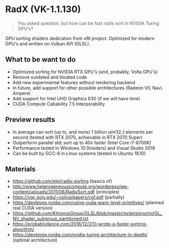 # RadX (VK-1.1.130)

> You asked question, but how can be fast radix sort in NVIDIA Turing GPU's?

GPU sorting shaders dedication from vRt project. Optimized for modern GPU's and written on Vulkan API (GLSL).

## What to be want to do

- Optimized sorting for NVIDIA RTX GPU's (and, probably, Volta GPU's)
- Remove outdated and bloated code
- Add new experimental features without rendering backend
- In future, add support for other possible architectures (Radeon VII, Navi, Ampere)
- Add support for Intel UHD Graphics 630 (if we will have time)
- CUDA Compute Cabability 7.5 Interporability

## Preview results

- In average can sort (up to, and more) 1 billion uint32_t elements per second (tested with RTX 2070, achievable in RTX 2070 Super)
- Outperform parallel std::sort up to 40x faster (Intel Core i7-8700K)
- Performance tested in Windows 10 (Insiders) and Visual Studio 2019 
- Can be built by GCC-8 in Linux systems (tested in Ubuntu 18.10)

## Materials 

- https://github.com/eloj/radix-sorting (basics of)
- http://www.heterogeneouscompute.org/wordpress/wp-content/uploads/2011/06/RadixSort.pdf (principles)
- https://vgc.poly.edu/~csilva/papers/cgf.pdf (partially)
- https://devblogs.nvidia.com/using-cuda-warp-level-primitives/ (planned real CUDA version)
- https://github.com/KhronosGroup/GLSL/blob/master/extensions/nv/GL_NV_shader_subgroup_partitioned.txt
- https://probablydance.com/2016/12/27/i-wrote-a-faster-sorting-algorithm/
- https://devblogs.nvidia.com/nvidia-turing-architecture-in-depth/ (optimal architecture)
